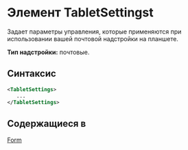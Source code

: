 # <a name="tabletsettings-element"></a>Элемент TabletSettingst

Задает параметры управления, которые применяются при использовании вашей почтовой надстройки на планшете.

**Тип надстройки:** почтовые.

## <a name="syntax"></a>Синтаксис

```XML
<TabletSettings>
   ...
</TabletSettings>
```

## <a name="contained-in"></a>Содержащиеся в

[Form](form.md)

